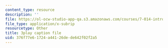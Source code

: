 ```yaml
---
content_type: resource
description: ''
file: https://ol-ocw-studio-app-qa.s3.amazonaws.com/courses/7-014-introductory-biology-spring-2005/376f77e61724a44126dede642f02f2a5_5_QWoGFUPaI.srt
file_type: application/x-subrip
resourcetype: Other
title: 3play caption file
uid: 376f77e6-1724-a441-26de-de642f02f2a5
---
```

